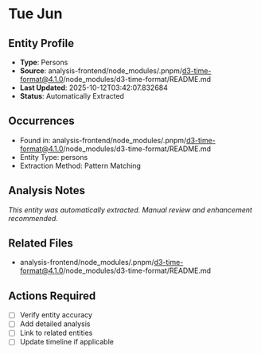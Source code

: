 # Tue Jun

## Entity Profile
- **Type**: Persons
- **Source**: analysis-frontend/node_modules/.pnpm/d3-time-format@4.1.0/node_modules/d3-time-format/README.md
- **Last Updated**: 2025-10-12T03:42:07.832684
- **Status**: Automatically Extracted

## Occurrences
- Found in: analysis-frontend/node_modules/.pnpm/d3-time-format@4.1.0/node_modules/d3-time-format/README.md
- Entity Type: persons
- Extraction Method: Pattern Matching

## Analysis Notes
*This entity was automatically extracted. Manual review and enhancement recommended.*

## Related Files
- analysis-frontend/node_modules/.pnpm/d3-time-format@4.1.0/node_modules/d3-time-format/README.md

## Actions Required
- [ ] Verify entity accuracy
- [ ] Add detailed analysis
- [ ] Link to related entities
- [ ] Update timeline if applicable

